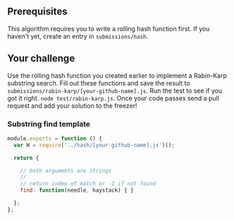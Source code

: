 ## Prerequisites

This algorithm requires you to write a rolling hash function first.
If you haven't yet, create an entry in `submissions/hash`.

## Your challenge

Use the rolling hash function you created earlier to implement a
Rabin-Karp substring search. Fill out these functions and save the
result to `submissions/rabin-karp/[your-github-name].js`.  Run the
test to see if you got it right. `node test/rabin-karp.js`. Once
your code passes send a pull request and add your solution to the
freezer!

### Substring find template

```js
module.exports = function () {
  var H = require('../hash/[your-github-name].js')();

  return {

    // both arguments are strings
    //
    // return index of match or -1 if not found
    find: function(needle, haystack) { }

  };
};
```
